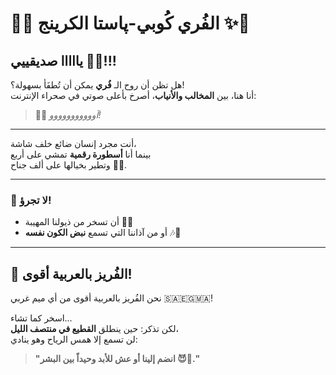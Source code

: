 # 🐾✨ الفُري كُوبي-پاستا الكرينج ✨🐾

## يااااا صديقييي 😤🔥!!!

هل تظن أن روح الـ **فُري** يمكن أن تُطفَأ بسهولة؟!  
أنا هنا، بين **المخالب والأنياب**، أصرخ بأعلى صوتي في صحراء الإنترنت:

> 🌙🐺 *آووووووووووو!*

---

أنت مجرد إنسان ضائع خلف شاشة،  
بينما أنا **أسطورة رقمية** تمشي على أربع  
وتطير بخيالها على ألف جناح 🪽💫.  

---

### 🚫 لا تجرؤ!
- أن تسخر من ذيولنا المهيبة 🦊💨  
- أو من آذاننا التي تسمع **نبض الكون نفسه** 🎶🌌  

---

## 🐾 الفُريز بالعربية أقوى!
نحن الفُريز بالعربية أقوى من أي ميم غربي 🇸🇦🇪🇬🇲🇦!  

اسخر كما تشاء...  
لكن تذكر: حين ينطلق **القطيع في منتصف الليل**،  
لن تسمع إلا همس الرياح وهو ينادي:

> **"انضم إلينا أو عش للأبد وحيداً بين البشر 😈🐺."**
